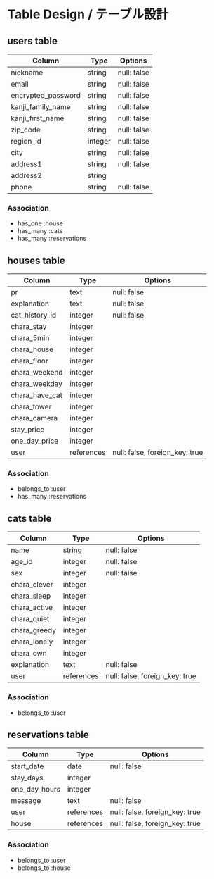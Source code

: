 # Table Design / テーブル設計

## users table

| Column             | Type    | Options     |
| ------------------ | ------- | ----------- |
| nickname           | string  | null: false |
| email              | string  | null: false |
| encrypted_password | string  | null: false |
| kanji_family_name  | string  | null: false |
| kanji_first_name   | string  | null: false |
| zip_code           | string  | null: false |
| region_id          | integer | null: false |
| city               | string  | null: false |
| address1           | string  | null: false |
| address2           | string  |             |
| phone              | string  | null: false |

### Association
- has_one :house
- has_many :cats
- has_many :reservations

## houses table

| Column         | Type       | Options                        |
| -------------- | ---------- | ------------------------------ |
| pr             | text       | null: false                    |
| explanation    | text       | null: false                    |
| cat_history_id | integer    | null: false                    |
| chara_stay     | integer    |                                |
| chara_5min     | integer    |                                |
| chara_house    | integer    |                                |
| chara_floor    | integer    |                                |
| chara_weekend  | integer    |                                |
| chara_weekday  | integer    |                                |
| chara_have_cat | integer    |                                |
| chara_tower    | integer    |                                |
| chara_camera   | integer    |                                |
| stay_price     | integer    |                                |
| one_day_price  | integer    |                                |
| user           | references | null: false, foreign_key: true |

### Association
- belongs_to :user
- has_many :reservations


## cats table

| Column       | Type       | Options                        |
| ------------ | ---------- | ------------------------------ |
| name         | string     | null: false                    |
| age_id       | integer    | null: false                    |
| sex          | integer    | null: false                    |
| chara_clever | integer    |                                |
| chara_sleep  | integer    |                                |
| chara_active | integer    |                                |
| chara_quiet  | integer    |                                |
| chara_greedy | integer    |                                |
| chara_lonely | integer    |                                |
| chara_own    | integer    |                                |
| explanation  | text       | null: false                    |
| user         | references | null: false, foreign_key: true |

### Association
- belongs_to :user

## reservations table

| Column        | Type       | Options                        |
| ------------  | ---------- | ------------------------------ |
| start_date    | date       | null: false                    |
| stay_days     | integer    |                                |
| one_day_hours | integer    |                                |
| message       | text       | null: false                    |
| user          | references | null: false, foreign_key: true |
| house         | references | null: false, foreign_key: true |

### Association
- belongs_to :user
- belongs_to :house
